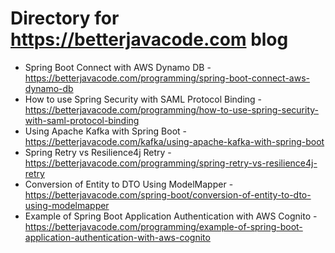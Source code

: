 # Directory for https://betterjavacode.com blog

- Spring Boot Connect with AWS Dynamo DB - https://betterjavacode.com/programming/spring-boot-connect-aws-dynamo-db
- How to use Spring Security with SAML Protocol Binding - https://betterjavacode.com/programming/how-to-use-spring-security-with-saml-protocol-binding
- Using Apache Kafka with Spring Boot - https://betterjavacode.com/kafka/using-apache-kafka-with-spring-boot
- Spring Retry vs Resilience4j Retry - https://betterjavacode.com/programming/spring-retry-vs-resilience4j-retry
- Conversion of Entity to DTO Using ModelMapper - https://betterjavacode.com/spring-boot/conversion-of-entity-to-dto-using-modelmapper
- Example of Spring Boot Application Authentication with AWS Cognito - https://betterjavacode.com/programming/example-of-spring-boot-application-authentication-with-aws-cognito
